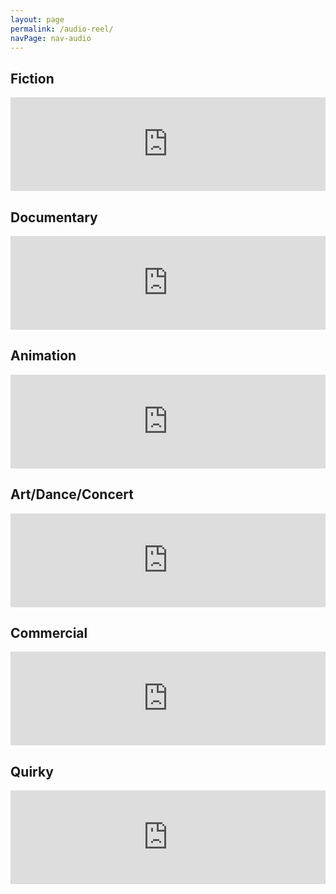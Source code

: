 ```yaml
---
layout: page
permalink: /audio-reel/
navPage: nav-audio
---
```

<h2>Fiction</h2>
<p><iframe class="music-player" width="100%" scrolling="no" frameborder="no" src="https://w.soundcloud.com/player/?url=https%3A//api.soundcloud.com/playlists/94932507&amp;color=ff5500&amp;auto_play=false&amp;hide_related=false&amp;show_comments=true&amp;show_user=true&amp;show_reposts=false"></iframe></p>
<h2>Documentary</h2>
<p><iframe class="music-player" width="100%" scrolling="no" frameborder="no" src="https://w.soundcloud.com/player/?url=https%3A//api.soundcloud.com/playlists/94932868&amp;color=ff5500&amp;auto_play=false&amp;hide_related=false&amp;show_comments=true&amp;show_user=true&amp;show_reposts=false"></iframe></p>
<h2>Animation</h2>
<p><iframe class="music-player" width="100%" scrolling="no" frameborder="no" src="https://w.soundcloud.com/player/?url=https%3A//api.soundcloud.com/playlists/94929255&amp;color=ff5500&amp;auto_play=false&amp;hide_related=false&amp;show_comments=true&amp;show_user=true&amp;show_reposts=false"></iframe></p>
<h2>Art/Dance/Concert</h2>
<p><iframe class="music-player" width="100%" scrolling="no" frameborder="no" src="https://w.soundcloud.com/player/?url=https%3A//api.soundcloud.com/playlists/94939720&amp;color=ff5500&amp;auto_play=false&amp;hide_related=false&amp;show_comments=true&amp;show_user=true&amp;show_reposts=false"></iframe></p>
<h2>Commercial</h2>
<p><iframe class="music-player" width="100%" scrolling="no" frameborder="no" src="https://w.soundcloud.com/player/?url=https%3A//api.soundcloud.com/playlists/94935786&amp;color=ff5500&amp;auto_play=false&amp;hide_related=false&amp;show_comments=true&amp;show_user=true&amp;show_reposts=false"></iframe></p>
<h2>Quirky</h2>
<p><iframe class="music-player" width="100%" scrolling="no" frameborder="no" src="https://w.soundcloud.com/player/?url=https%3A//api.soundcloud.com/playlists/94937399&amp;color=ff5500&amp;auto_play=false&amp;hide_related=false&amp;show_comments=true&amp;show_user=true&amp;show_reposts=false"></iframe></p>
							